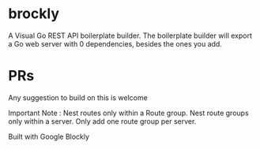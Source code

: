# brockly
A Visual Go REST API boilerplate builder. The boilerplate builder will export a Go web server with 0 dependencies, besides the ones you add.


# PRs
Any suggestion to build on this is welcome

Important Note : Nest routes only within a Route group.
Nest route groups only within a server. Only add one route group per server.

Built with Google Blockly
